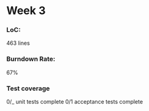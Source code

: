 # Week 3

### LoC:

463 lines

### Burndown Rate:

67%

### Test coverage

0/\_ unit tests complete
0/1 acceptance tests complete
